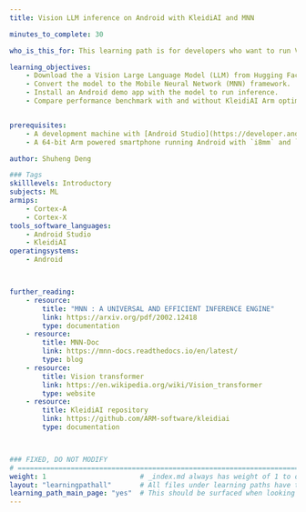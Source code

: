 ```yaml
---
title: Vision LLM inference on Android with KleidiAI and MNN

minutes_to_complete: 30

who_is_this_for: This learning path is for developers who want to run Vision-Transformer (ViT) efficiently on an Android device.

learning_objectives:
    - Download the a Vision Large Language Model (LLM) from Hugging Face.
    - Convert the model to the Mobile Neural Network (MNN) framework.
    - Install an Android demo app with the model to run inference.
    - Compare performance benchmark with and without KleidiAI Arm optimized micro-kernels.


prerequisites:
    - A development machine with [Android Studio](https://developer.android.com/studio) installed.
    - A 64-bit Arm powered smartphone running Android with `i8mm` and `dotprod` supported.

author: Shuheng Deng

### Tags
skilllevels: Introductory
subjects: ML
armips:
    - Cortex-A
    - Cortex-X
tools_software_languages:
    - Android Studio
    - KleidiAI
operatingsystems:
    - Android



further_reading:
    - resource:
        title: "MNN : A UNIVERSAL AND EFFICIENT INFERENCE ENGINE"
        link: https://arxiv.org/pdf/2002.12418
        type: documentation
    - resource:
        title: MNN-Doc
        link: https://mnn-docs.readthedocs.io/en/latest/
        type: blog
    - resource:
        title: Vision transformer
        link: https://en.wikipedia.org/wiki/Vision_transformer
        type: website
    - resource:
        title: KleidiAI repository
        link: https://github.com/ARM-software/kleidiai
        type: documentation



### FIXED, DO NOT MODIFY
# ================================================================================
weight: 1                       # _index.md always has weight of 1 to order correctly
layout: "learningpathall"       # All files under learning paths have this same wrapper
learning_path_main_page: "yes"  # This should be surfaced when looking for related content. Only set for _index.md of learning path content.
---
```

